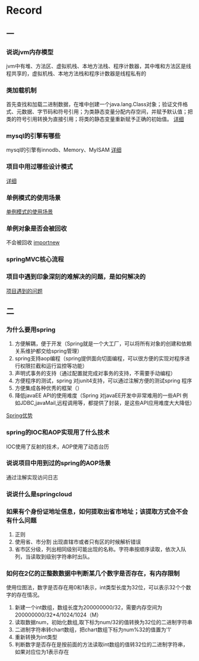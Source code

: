 # Record

## 一
### 说说jvm内存模型
jvm中有堆、方法区、虚拟机栈、本地方法栈、程序计数器，其中堆和方法区是线程共享的，虚拟机栈、本地方法栈和程序计数器是线程私有的

### 类加载机制
首先查找和加载二进制数据，在堆中创建一个java.lang.Class对象；验证文件格式、元数据、字节码和符号引用；为类静态变量分配内存空间，并赋予默认值；把类的符号引用转换为直接引用；将类的静态变量重新赋予正确的初始值。
[详细](/java/class?id=java类加载机制)

### mysql的引擎有哪些
mysql的引擎有innodb、Memory、MyISAM
[详细](/database/mysql)
### 项目中用过哪些设计模式
[详细](/project/pattern)
### 单例模式的使用场景
[单例模式的使用场景](/pattern/singleton?id=使用场景)
### 单例对象是否会被回收
不会被回收
[importnew](http://www.importnew.com/15527.html)
### springMVC核心流程

### 项目中遇到印象深刻的难解决的问题，是如何解决的
[项目遇到的问题](/project/problem)

## 二

### 为什么要用spring
1. 方便解耦，便于开发（Spring就是一个大工厂，可以将所有对象的创建和依赖关系维护都交给spring管理）
2. spring支持aop编程（spring提供面向切面编程，可以很方便的实现对程序进行权限拦截和运行监控等功能）
3. 声明式事务的支持（通过配置就完成对事务的支持，不需要手动编程）
4. 方便程序的测试，spring 对junit4支持，可以通过注解方便的测试spring 程序
5. 方便集成各种优秀的框架（）
6. 降低javaEE API的使用难度（Spring 对javaEE开发中非常难用的一些API 例如JDBC,javaMail,远程调用等，都提供了封装，是这些API应用难度大大降低）

[Spring优势](https://www.cnblogs.com/song1314/articles/4568379.html)
### spring的IOC和AOP实现用了什么技术
IOC使用了反射的技术，AOP使用了动态台历

### 说说项目中用到过的spring的AOP场景
通过注解实现访问日志

### 说说什么是springcloud

### 如果有个身份证地址信息，如何提取出省市地址；该提取方式会不会有什么问题
1. 正则
2. 使用省、市分割
   出现直辖市或者只有区的时候解析错误
3. 省市区分级，列出相同级别可能出现的名称。字符串按顺序读取，依次入队列，当读取到级别字符串时出队。

### 如何在2亿的正整数数据中判断某几个数字是否存在，有内存限制
使用位图法，数字是否存在用0和1表示，int类型长度为32位，可以表示32个个数字的存在情况。
1. 新建一个int数组，数组长度为200000000/32，需要内存空间为200000000/32*4/1024/1024（M）
2. 读取数据num，初始化数组,取下标为num/32的值转换为32位的二进制字符串
3. 二进制字符串转chart数组，把chart数组下标为num%32的值置为'1'
4. 重新转换为int类型
5. 判断数字是否存在是按前面的方法读取int数组的值转32位的二进制字符串，如果对应位为1表示存在